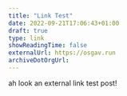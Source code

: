 ```yaml
---
title: "Link Test"
date: 2022-09-21T17:06:43+01:00
draft: true
type: link
showReadingTime: false
externalUrl: https://osgav.run
archiveDotOrgUrl:
---
```


ah look an external link test post!


